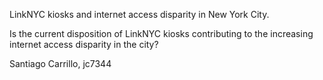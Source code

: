 LinkNYC kiosks and internet access disparity in New York City.  

Is the current disposition of LinkNYC kiosks contributing to the increasing internet access disparity in the city?

Santiago Carrillo, jc7344